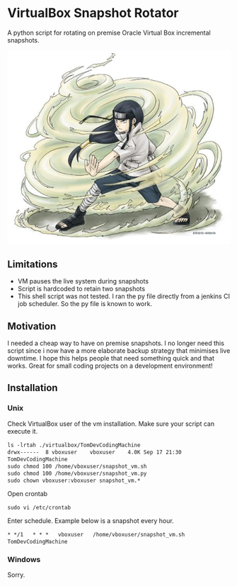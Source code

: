 # VirtualBox Snapshot Rotator

A python script for rotating on premise Oracle Virtual Box incremental snapshots.

<img src="https://github.com/edendekker/VirtualBox_Snapshot_Rotator/blob/master/snapshot_rotator.jpeg" />

## Limitations
- VM pauses the live system during snapshots
- Script is hardcoded to retain two snapshots
- This shell script was not tested. I ran the py file directly from a jenkins CI job scheduler. So the py file is known to work.

## Motivation
I needed a cheap way to have on premise snapshots.
I no longer need this script since i now have a more elaborate backup strategy that minimises live downtime.
I hope this helps people that need something quick and that works.
Great for small coding projects on a development environment!

## Installation
### Unix
Check VirtualBox user of the vm installation. Make sure your script can execute it.
```
ls -lrtah ./virtualbox/TomDevCodingMachine
drwx------  8 vboxuser    vboxuser    4.0K Sep 17 21:30 TomDevCodingMachine
sudo chmod 100 /home/vboxuser/snapshot_vm.sh
sudo chmod 100 /home/vboxuser/snapshot_vm.py
sudo chown vboxuser:vboxuser snapshot_vm.*
```
Open crontab
```
sudo vi /etc/crontab
```
Enter schedule. Example below is a snapshot every hour.
```
* */1   * * *   vboxuser   /home/vboxuser/snapshot_vm.sh TomDevCodingMachine
```
### Windows
Sorry.
